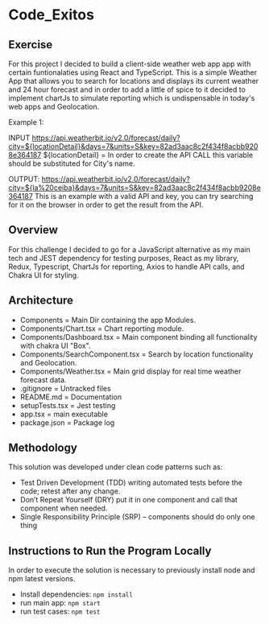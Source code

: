 # Code_Exitos
## Exercise

For this project I decided to build a client-side weather web app app with certain funtionalaties using React and TypeScript. 
This is a simple Weather App that allows you to search for locations and displays its current weather and 24 hour forecast and
in order to add a little of spice to it decided to implement chartJs to simulate reporting which is undispensable in today's web apps and Geolocation.

Example 1:

INPUT
https://api.weatherbit.io/v2.0/forecast/daily?city=${locationDetail}&days=7&units=S&key=82ad3aac8c2f434f8acbb9208e364187
${locationDetail} = In order to create the API CALL this variable should be substituted for City's name.

OUTPUT:
https://api.weatherbit.io/v2.0/forecast/daily?city=${la%20ceiba}&days=7&units=S&key=82ad3aac8c2f434f8acbb9208e364187
This is an example with a valid API and key, you can try searching for it on the browser in order to get the result from the API.


## Overview
For this challenge I decided to go for a JavaScript alternative as my main tech and JEST dependency for testing purposes, React as my library, Redux,
Typescript, ChartJs for reporting, Axios to handle API calls, and Chakra UI for styling.


## Architecture
*  Components = Main Dir containing the app Modules. 
*  Components/Chart.tsx = Chart reporting module.
*  Components/Dashboard.tsx = Main component binding all functionality with chakra UI "Box".
*  Components/SearchComponent.tsx = Search by location functionality and Geolocation.
*  Components/Weather.tsx = Main grid display for real time weather forecast data.
* .gitignore = Untracked files
* README.md = Documentation
* setupTests.tsx = Jest testing
* app.tsx = main executable
* package.json = Package log


## Methodology
This solution was developed under clean code patterns such as:
* Test Driven Development (TDD) writing automated tests before the code; retest after any change.
* Don’t Repeat Yourself (DRY) put it in one component and call that component when needed. 
* Single Responsibility Principle (SRP) – components should do only one thing

## Instructions to Run the Program Locally
In order to execute the solution is necessary to previously install node and npm latest versions.
* Install dependencies:
```npm install```
* run main app: 
```npm start```
* run test cases: 
```npm test```
